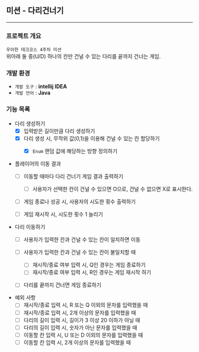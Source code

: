 ## 미션 - 다리건너기

---
### 프로젝트 개요
`우아한 테크코스 4주차 미션`                            
위아래 둘 중(U/D) 하나의 칸만 건널 수 있는 다리를 끝까지 건너는 게임.

### 개발 환경
* `개발 도구` : **intellij IDEA**
* `개발 언어` : **Java**

### 기능 목록

- 다리 생성하기
    - [X] 입력받은 길이만큼 다리 생성하기
    - [X] 다리 생성 시, 무작위 값(0,1)을 이용해 건널 수 있는 칸 할당하기
      -[X] `Enum` 랜덤 값에 해당하는 방향 정의하기  


- 플레이어의 이동 결과
    - [ ] 이동할 때마다 다리 건너기 게임 결과 출력하기
        - [ ] 사용자가 선택한 칸이 건널 수 있으면 O으로, 건널 수 없으면 X로 표시한다.
    - [ ] 게임 종료나 성공 시, 사용자의 시도한 횟수 출력하기
    - [ ] 게임 재시작 시, 시도한 횟수 1 늘리기


- 다리 이동하기
    - [ ] 사용자가 입력한 칸과 건널 수 있는 칸이 일치하면 이동
    - [ ] 사용자가 입력한 칸과 건널 수 있는 칸이 불일치할 때
        - [ ] 재시작/종료 여부 입력 시, Q인 경우는 게임 종료하기
        - [ ] 재시작/종료 여부 입력 시, R인 경우는 게임 재시작 하기
    - [ ] 다리를 끝까지 건너면 게임 종료하기


- 예외 사항
  - [ ] 재시작/종료 입력 시, R 또는 Q 이외의 문자를 입력했을 때
  - [ ] 재시작/종료 입력 시, 2개 이상의 문자를 입력했을 때
  - [ ] 다리의 길이 입력 시, 길이가 3 이상 20 이하가 아닐 때
  - [ ] 다리의 길이 입력 시, 숫자가 아닌 문자를 입력했을 때
  - [ ] 이동할 칸 입력 시, U 또는 D 이외의 문자를 입력했을 때
  - [ ] 이동할 칸 입력 시, 2개 이상의 문자를 입력했을 때